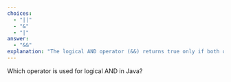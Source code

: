```yaml
---
choices:
  - "||"
  - "&"
  - "|"
answer:
  - "&&"
explanation: "The logical AND operator (&&) returns true only if both operands are true."
---
```


Which operator is used for logical AND in Java?
